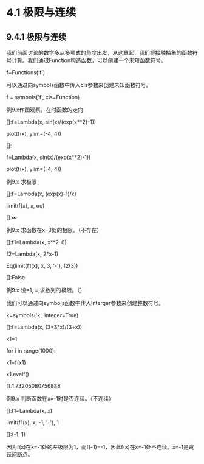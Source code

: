 # 4.1 极限与连续


## 9.4.1 极限与连续

我们前面讨论的数学多从多项式的角度出发，从这章起，我们将接触抽象的函数符号计算。我们通过Function构造函数，可以创建一个未知函数符号。

f=Functions(‘f’)

可以通过向symbols函数中传入cls参数来创建未知函数符号。

f = symbols('f', cls=Function)

例9.x作图观察，在时函数的走向

[]:f=Lambda(x, sin(x)/(exp(x\*\*2)-1))

plot(f(x), ylim=(-4, 4))

[]:

f=Lambda(x, sin(x)/(exp(x\*\*2)-1))

plot(f(x), ylim=(-4, 4))

例9.x 求极限

[]:f=Lambda(x, (exp(x)-1)/x)

limit(f(x), x, oo)

[]:∞

例9.x 求函数在x=3处的极限。（不存在）

[]:f1=Lambda(x, x\*\*2-6)

f2=Lambda(x, 2\*x-1)

Eq(limit(f1(x), x, 3, '-'), f2(3))

[]:False

例9.x 设=1, =,求数列的极限。（）

我们可以通过向symbols函数中传入Interger参数来创建整数符号。

k=symbols('k', integer=True)

[]:f=Lambda(x, (3+3\*x)/(3+x))

x1=1

for i in range(1000):

x1=f(x1)

x1.evalf()

[]:1.73205080756888

例9.x 判断函数在x=-1时是否连续。（不连续）

[]:f1=Lambda(x, x)

limit(f1(x), x, -1, '-'), 1

[]:(-1, 1)

因为f(x)在x=-1处的左极限为1，而f(-1)=-1，因此f(x)在x=-1处不连续。x=-1是跳跃间断点。
